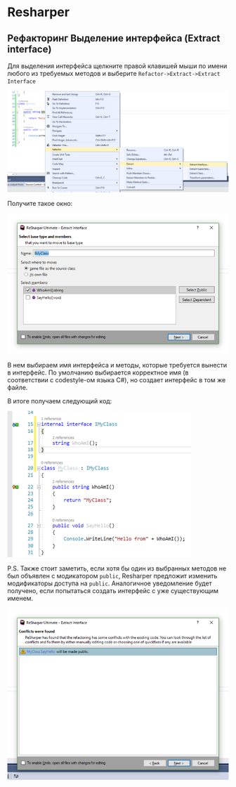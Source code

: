 # Resharper

## Рефакторинг Выделение интерфейса (Extract interface)

Для выделения интерфейса щелкните правой клавишей мыши по имени любого из требуемых методов и выберите `Refactor->Extract->Extract Interface`

![pic1](pictures/extract_interface/1.png)

Получите такое окно:

![pic1](pictures/extract_interface/2.png)

В нем выбираем имя интерфейса и методы, которые требуется вынести в интерфейс. По умолчанию выбирается корректное имя (в соответствии с codestyle-ом языка C#), но создает интерфейс в том же файле. 

В итоге получаем следующий код:

![pic1](pictures/extract_interface/3.png)

P.S. Также стоит заметить, если хотя бы один из выбранных методов не был объявлен с модикатором `public`, Resharper предложит изменить модификаторы доступа на `public`. Аналогичное уведомление будет получено, если попытаться создать интерфейс с уже существующим именем.

![pic1](pictures/extract_interface/4.png)